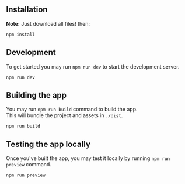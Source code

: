 ## Installation

**Note:** Just download all files! then:

```shell
npm install
```

## Development

To get started you may run `npm run dev` to start the development server.

```shell
npm run dev
```

## Building the app

You may run `npm run build` command to build the app.  
This will bundle the project and assets in `./dist`.

```shell
npm run build
```

## Testing the app locally

Once you've built the app, you may test it locally by running `npm run preview` command.

```shell
npm run preview
```
